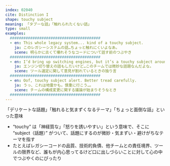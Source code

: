 ```yaml
---
index: 02040
cite: Distinction I
shape: touchy subject
meaning: 「タブーな話」「触れられたくない話」
type: small
examples:
  ########################################
  - en: This whole legacy system... kind of a touchy subject.
    ja: このレガシーシステムの話…ちょっと触れにくいよなあ。
    scene: 明らかに古くて壊れそうなコードについて話す前のつぶやき
  ########################################
  - en: I’d bring up switching engines, but it’s a touchy subject around here.
    ja: エンジン切り替えの話もしたいけど…このチームでは微妙な話題なんだよな。
    scene: ツール選定に関して意見が割れているときの独り言
  ########################################
  - en: Oof, touchy subject alert. Better tread carefully.
    ja: うっ、これは地雷かも。慎重に行こう…。
    scene: チームの構成変更に関する議論が始まりそうなとき
  ########################################
---
```


「デリケートな話題」「触れると気まずくなるテーマ」「ちょっと面倒な話」といった意味

- “touchy” は「神経質な」「怒りを誘いやすい」という意味で、そこに “subject（話題）” がついて、話題にするのが微妙・気まずい・避けがちなテーマを指す
- たとえばレガシーコードの品質、技術的負債、他チームとの責任境界、ツールの限界など、誰もが内心思ってるけど口に出しづらいことに対して心の中でつぶやくのにぴったり
